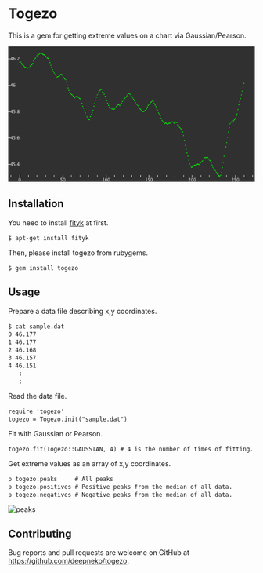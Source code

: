 # Togezo

This is a gem for getting extreme values on a chart via Gaussian/Pearson.

![togezo](https://github.com/deepneko/togezo/blob/master/togezo.gif "togezo")

## Installation

You need to install [fityk](http://fityk.nieto.pl/ "fityk") at first.

    $ apt-get install fityk

Then, please install togezo from rubygems.

    $ gem install togezo

## Usage

Prepare a data file describing x,y coordinates.

    $ cat sample.dat
    0 46.177
    1 46.177
    2 46.168
    3 46.157
    4 46.151
       :
       :

Read the data file.  

    require 'togezo'
    togezo = Togezo.init("sample.dat")

Fit with Gaussian or Pearson. 

    togezo.fit(Togezo::GAUSSIAN, 4) # 4 is the number of times of fitting.

Get extreme values as an array of x,y coordinates. 

    p togezo.peaks     # All peaks
    p togezo.positives # Positive peaks from the median of all data. 
    p togezo.negatives # Negative peaks from the median of all data. 

![peaks](https://github.com/deepneko/togezo/blob/master/peaks.gif "peaks")

## Contributing

Bug reports and pull requests are welcome on GitHub at https://github.com/deepneko/togezo.

